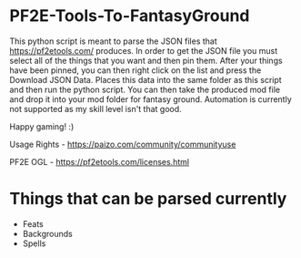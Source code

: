 # PF2E-Tools-To-FantasyGround

This python script is meant to parse the JSON files that https://pf2etools.com/ produces.
In order to get the JSON file you must select all of the things that you want and then pin them. 
After your things have been pinned, you can then right click on the list and press the Download JSON Data.
Places this data into the same folder as this script and then run the python script.
You can then take the produced mod file and drop it into your mod folder for fantasy ground.
Automation is currently not supported as my skill level isn't that good.

Happy gaming! :)

Usage Rights - https://paizo.com/community/communityuse

PF2E OGL - https://pf2etools.com/licenses.html

# Things that can be parsed currently
- Feats
- Backgrounds
- Spells